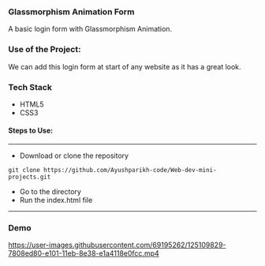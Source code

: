 ### Glassmorphism Animation Form 
A basic login form with Glassmorphism Animation.

### Use of the Project:
We can add this login form at start of any website as it has a great look.

### Tech Stack
* HTML5
* CSS3


#### Steps to Use:

---

- Download or clone the repository

```
git clone https://github.com/Ayushparikh-code/Web-dev-mini-projects.git
```

- Go to the directory
- Run the index.html file


---

### Demo 


https://user-images.githubusercontent.com/69195262/125109829-7808ed80-e101-11eb-8e38-e1a4118e0fcc.mp4



